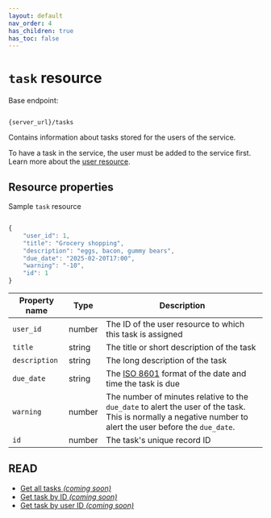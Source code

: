 ```yaml
---
layout: default
nav_order: 4
has_children: true
has_toc: false
---
```


# `task` resource

Base endpoint:

```shell

{server_url}/tasks
```

Contains information about tasks stored for the users of the service.

To have a task in the service, the user must be added to
the service first. Learn more about the [user resource](user.md).

## Resource properties

Sample `task` resource

```js

{
    "user_id": 1,
    "title": "Grocery shopping",
    "description": "eggs, bacon, gummy bears",
    "due_date": "2025-02-20T17:00",
    "warning": "-10",
    "id": 1
}
```

| Property name | Type | Description |
| ------------- | ----------- | ----------- |
| `user_id` | number | The ID of the user resource to which this task is assigned |
| `title` | string | The title or short description of the task |
| `description` | string | The long description of the task|
| `due_date` | string | The [ISO 8601](https://en.wikipedia.org/wiki/ISO_8601) format of the date and time the task is due |
| `warning` | number | The number of minutes relative to the `due_date` to alert the user of the task. This is normally a negative number to alert the user before the `due_date`.|
| `id` | number | The task's unique record ID |

## READ

* [Get all tasks _(coming soon)_](#resource-properties)
* [Get task by ID _(coming soon)_](#resource-properties)
* [Get task by user ID _(coming soon)_](#resource-properties)

